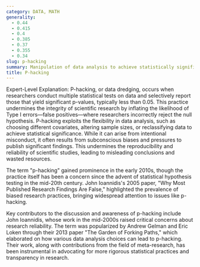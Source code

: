 ```yaml
---
category: DATA, MATH
generality:
  - 0.44
  - 0.415
  - 0.4
  - 0.385
  - 0.37
  - 0.355
  - 0.34
slug: p-hacking
summary: Manipulation of data analysis to achieve statistically significant results, often by repeatedly testing different variables or subsets of data until desirable outcomes are found.
title: P-hacking
---
```


Expert-Level Explanation:
P-hacking, or data dredging, occurs when researchers conduct multiple statistical tests on data and selectively report those that yield significant p-values, typically less than 0.05. This practice undermines the integrity of scientific research by inflating the likelihood of Type I errors—false positives—where researchers incorrectly reject the null hypothesis. P-hacking exploits the flexibility in data analysis, such as choosing different covariates, altering sample sizes, or reclassifying data to achieve statistical significance. While it can arise from intentional misconduct, it often results from subconscious biases and pressures to publish significant findings. This undermines the reproducibility and reliability of scientific studies, leading to misleading conclusions and wasted resources.

The term "p-hacking" gained prominence in the early 2010s, though the practice itself has been a concern since the advent of statistical hypothesis testing in the mid-20th century. John Ioannidis's 2005 paper, "Why Most Published Research Findings Are False," highlighted the prevalence of biased research practices, bringing widespread attention to issues like p-hacking.

Key contributors to the discussion and awareness of p-hacking include John Ioannidis, whose work in the mid-2000s raised critical concerns about research reliability. The term was popularized by Andrew Gelman and Eric Loken through their 2013 paper "The Garden of Forking Paths," which elaborated on how various data analysis choices can lead to p-hacking. Their work, along with contributions from the field of meta-research, has been instrumental in advocating for more rigorous statistical practices and transparency in research.
